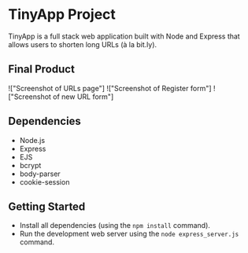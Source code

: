 # TinyApp Project

TinyApp is a full stack web application built with Node and Express that allows users to shorten long URLs (à la bit.ly).

## Final Product

!["Screenshot of URLs page"]
!["Screenshot of Register form"]
!["Screenshot of new URL form"]


## Dependencies

- Node.js
- Express
- EJS
- bcrypt
- body-parser
- cookie-session

## Getting Started

- Install all dependencies (using the `npm install` command).
- Run the development web server using the `node express_server.js` command.
